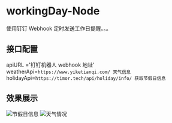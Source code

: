 # workingDay-Node

使用钉钉 Webhook 定时发送工作日提醒。。。

## 接口配置

apiURL ='钉钉机器人 webhook 地址'
weatherApi=`https://www.yiketianqi.com/ 天气信息`
holidayApi=`https://timor.tech/api/holiday/info/ 获取节假日信息`

## 效果展示

![节假日信息]("./assets/img/d1.png")
![天气情况]("./assets/img/d1.png")
